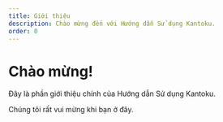 ```yaml
---
title: Giới thiệu
description: Chào mừng đến với Hướng dẫn Sử dụng Kantoku.
order: 0
---
```


# Chào mừng!

Đây là phần giới thiệu chính của Hướng dẫn Sử dụng Kantoku.

Chúng tôi rất vui mừng khi bạn ở đây.
